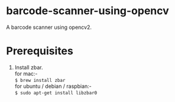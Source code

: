 # barcode-scanner-using-opencv
A barcode scanner using opencv2.

# Prerequisites

1. Install zbar.\
    for mac:-\
    `$ brew install zbar`\
    for ubuntu / debian / raspbian:-\
    `$ sudo apt-get install libzbar0`